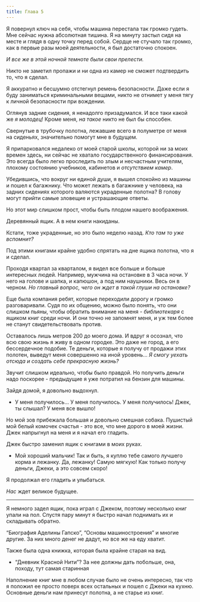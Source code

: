 ```yaml
---
title: Глава 5
---
```


Я повернул ключ на себя, чтобы машина перестала так громко гудеть. Мне сейчас нужна абсолютная тишина. Я на минуту
застыл сидя на месте и глядя в одну точку перед собой. Сердце не стучало так громко, как в первые разы моей
деятельности, я был достаточно спокоен.

_И все же в этой ночной темноте были свои прелести._

Никто не заметил пропажи и ни одна из камер не сможет подтвердить то, что я сделал.

Я аккуратно и бесшумно отстегнул ремень безопасности. Даже если я буду заниматься криминальными вещами, никто не отнимет
у меня тягу к личной безопасности при вождении.

Оглянув задние сидения, я ненадолго призадумался. И все таки какой же _я молодец_! Кроме меня, _на такое_ никто не был
бы способен.

Свернутые в трубочку полотна, лежавшие всего в полуметре от меня на сиденьях, значительно помогут мне в будущем.

Я припарковался недалеко от моей старой школы, которой ни за моих времен здесь, ни сейчас не хватало государственного
финансирования. Это всегда было легко проследить по злым и несчастным учителям, плохому состоянию учебников, кабинетов и
_отсутствием камер_.

Убедившись, что вокруг ни единой души, я вышел спокойно из машины и пошел к багажнику. Что может лежать в багажнике у
человека, на задних сидениях которого валяются украденные полотна? В голову могут прийти самые зловещие и устрашающие
ответы.

Но этот мир слишком прост, чтобы быть плодом нашего воображения.

Деревянный ящик. А в нем книги накиданы.

Кстати, тоже украденные, но это было неделю назад. _Кто там то уже вспомнит?_

Под этими книгами крайне удобно спрятать на дне ящика полотна, что я и сделал.

Проходя квартал за кварталом, я видел все больше и больше интересных людей. Например, мужчина на остановке в 3 часа ночи.
У него на голове и шапка, и капюшон, а под ним наушники. Весь он в черном. _Но главный вопрос, чего он ждет в такой
глуши на остановке?_

Еще была компания ребят, которые переходили дорогу и громко разговаривали. Судя по их общению, можно было понять, что они
слишком пьяны, чтобы обратить внимание на меня - _библиотекаря_ с ящиком книг среди ночи. И они точно не запомнят меня,
и уж тем более не станут свидетельствовать против.

Оставалось лишь метров 200 до моего дома. И вдруг я осознал, что всю свою жизнь я живу в одном городке. Это даже не
город, а его бессердечное подобие. Те деньги, которые я получу от продажи этих полотен, выведут меня совершенно на иной
уровень… _Я смогу уехать отсюда и создать себе прекрасную жизнь?_

Звучит слишком идеально, чтобы было правдой. Но получить деньги надо поскорее - предыдущие я уже потратил на бензин для
машины.

Зайдя домой, я довольно выдохнул.

- У меня получилось… У меня получилось. У меня получилось! Джек, ты слышал? У меня все вышло!

Но мой зов прибежала большая и довольно смешная собака. Пушистый мой белый комочек счастья - это все, что мне дорого в
моей жизни. Джек напрыгнул на меня и я начал его гладить.

Джек быстро заменил ящик с книгами в моих руках.

- Мой хороший мальчик! Так и быть, я куплю тебе самого лучшего корма и лежанку. Да, лежанку! Самую мягкую! Как только
  получу деньги, Джеки, а это совсем скоро!

Я продолжал его гладить и улыбаться.

_Нас_ ждет великое будущее.

---

Я немного задел ящик, пока играл с Джеком, поэтому несколько книг упали на пол. Спустя пару минут я быстро начал
поднимать их и складывать обратно.

“Биография Аделины Гапско”, “Основы машиностроения” и многие другие. За них много денег не дадут, но все же на еду
хватит.

Также была одна книжка, которая была крайне старая на вид.

- “Дневник Красной Нити”? За нее должны дать побольше, она, походу, тут самая старинная

Наполнение книг мне в любом случае было не очень интересно, так что я положил ее просто поверх всех остальных и пошел с
Джеки на кухню. Основные деньги нам принесут полотна, а не старье из книг. 
